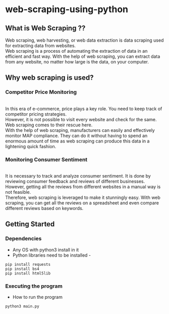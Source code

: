 # web-scraping-using-python

## What is Web Scraping ??<br/>
Web scraping, web harvesting, or web data extraction is data scraping used for extracting data from websites.
<br/>Web scraping is a process of automating the extraction of data in an efficient and fast way. With the help of web scraping, you can extract data from any website, no matter how large is the data, on your computer. 

## Why web scraping is used?<br/>

### Competitor Price Monitoring 

<br/>In this era of e-commerce, price plays a key role. You need to keep track of competitor pricing strategies.
<br/>However, it is not possible to visit every website and check for the same. Web scraping comes to their rescue here.
<br/>With the help of web scraping, manufacturers can easily and effectively monitor MAP compliance. They can do it without having to spend an enormous amount of time as web scraping can produce this data in a lightening quick fashion.<br/>

### Monitoring Consumer Sentiment

<br/>It is necessary to track and analyze consumer sentiment. It is done by reviewing consumer feedback and reviews of different businesses.
<br/>However, getting all the reviews from different websites in a manual way is not feasible.
<br/>Therefore, web scraping is leveraged to make it stunningly easy. With web scraping, you can get all the reviews on a spreadsheet and even compare different reviews based on keywords.

## Getting Started

### Dependencies

* Any OS with python3 install in it
* Python libraries need to be installed -  
```
pip install requests
pip install bs4
pip install html5lib
```

### Executing the program

* How to run the program
```
python3 main.py
```



